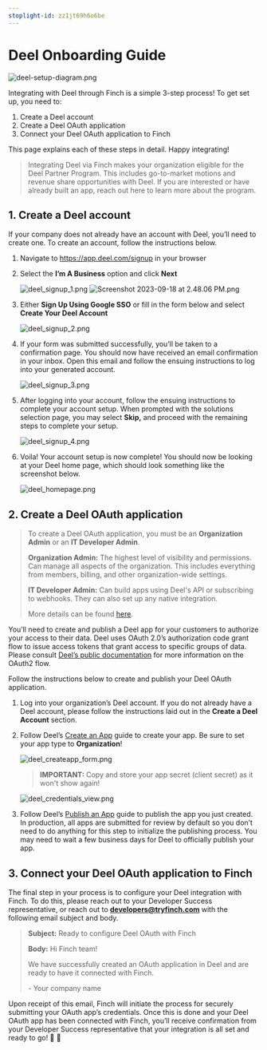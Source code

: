 ```yaml
---
stoplight-id: zz1jt69h6o6be
---
```


# Deel Onboarding Guide

![deel-setup-diagram.png](<../../../../assets/images/deelSetupDiagram.png>)

Integrating with Deel through Finch is a simple 3-step process! To get set up, you need to:

1. Create a Deel account
1. Create a Deel OAuth application
1. Connect your Deel OAuth application to Finch

This page explains each of these steps in detail. Happy integrating!

> Integrating Deel via Finch makes your organization eligible for the Deel Partner Program. This includes go-to-market motions and revenue share opportunities with Deel. If you are interested or have already built an app, reach out here to learn more about the program.

## 1. Create a Deel account

If your company does not already have an account with Deel, you’ll need to create one. To create an account, follow the instructions below.

1. Navigate to https://app.deel.com/signup in your browser
1. Select the **I’m A Business** option and click **Next**

    ![deel_signup_1.png](../../../../assets/images/deel_signup_1.png)
    ![Screenshot 2023-09-18 at 2.48.06 PM.png](<../../../../assets/images/Screenshot 2023-09-18 at 2.48.06 PM.png>)

1. Either **Sign Up Using Google SSO** or fill in the form below and select **Create Your Deel Account**

    ![deel_signup_2.png](../../../../assets/images/deel_signup_2.png)

1. If your form was submitted successfully, you’ll be taken to a confirmation page. You should now have received an email confirmation in your inbox. Open this email and follow the ensuing instructions to log into your generated account. 

    ![deel_signup_3.png](../../../../assets/images/deel_signup_3.png)

1. After logging into your account, follow the ensuing instructions to complete your account setup. When prompted with the solutions selection page, you may select ********Skip,******** and proceed with the remaining steps to complete your setup.

    ![deel_signup_4.png](../../../../assets/images/deel_signup_4.png)

1. Voila! Your account setup is now complete! You should now be looking at your Deel home page, which should look something like the screenshot below.

    ![deel_homepage.png](../../../../assets/images/deel_homepage.png)


## 2. Create a Deel OAuth application

> To create a Deel OAuth application, you must be an **Organization Admin** or an **IT Developer Admin**.
>
>**Organization Admin:** The highest level of visibility and permissions. Can manage all aspects of the organization. This includes everything from members, billing, and other organization-wide settings.
>
>**IT Developer Admin:** Can build apps using Deel's API or subscribing to webhooks. They can also set up any native integration.
>
>More details can be found [here](https://help.letsdeel.com/hc/en-gb/articles/13916824207505-How-To-Add-Organization-Admins).

You’ll need to create and publish a Deel app for your customers to authorize your access to their data. Deel uses OAuth 2.0’s authorization code grant flow to issue access tokens that grant access to specific groups of data. Please consult [Deel’s public documentation](https://developer.deel.com/docs/oauth2) for more information on the OAuth2 flow.

Follow the instructions below to create and publish your Deel OAuth application.

1. Log into your organization’s Deel account. If you do not already have a Deel account, please follow the instructions laid out in the **Create a Deel Account** section.

1. Follow Deel’s [Create an App](https://developer.deel.com/docs/oauth2-apps#create-an-app) guide to create your app. Be sure to set your app type to **Organization**!

    ![deel_createapp_form.png](../../../../assets/images/deel_createapp_form.png)
    
    > **IMPORTANT:** Copy and store your app secret (client secret) as it won't show again!

    ![deel_credentials_view.png](<../../../../assets/images/deel_credentials_view.png>)
    
1. Follow Deel’s [Publish an App](https://developer.deel.com/docs/oauth2-apps#publish-an-app) guide to publish the app you just created. In production, all apps are submitted for review by default so you don’t need to do anything for this step to initialize the publishing process. You may need to wait a few business days for Deel to officially publish your app.


## 3. Connect your Deel OAuth application to Finch

The final step in your process is to configure your Deel integration with Finch. To do this, please reach out to your Developer Success representative, or reach out to **developers@tryfinch.com** with the following email subject and body.

> **Subject:** Ready to configure Deel OAuth with Finch
>
> **Body:**
> Hi Finch team!
>
> We have successfully created an OAuth application in Deel and are ready to have it connected with Finch.
>
> \- Your company name

Upon receipt of this email, Finch will initiate the process for securely submitting your OAuth app’s credentials. Once this is done and your Deel OAuth app has been connected with Finch, you’ll receive confirmation from your Developer Success representative that your integration is all set and ready to go! 🚀 🙌